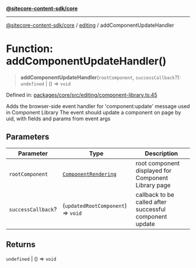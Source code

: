 [**@sitecore-content-sdk/core**](../../README.md)

***

[@sitecore-content-sdk/core](../../README.md) / [editing](../README.md) / addComponentUpdateHandler

# Function: addComponentUpdateHandler()

> **addComponentUpdateHandler**(`rootComponent`, `successCallback`?): `undefined` \| () => `void`

Defined in: [packages/core/src/editing/component-library.ts:45](https://github.com/Sitecore/xmc-jss-dev/blob/ecfb4b66ff16c45f596cda74396c27d7d39de5a5/packages/core/src/editing/component-library.ts#L45)

Adds the browser-side event handler for 'component:update' message used in Component Library
The event should update a component on page by uid, with fields and params from event args

## Parameters

| Parameter | Type | Description |
| ------ | ------ | ------ |
| `rootComponent` | [`ComponentRendering`](../../layout/interfaces/ComponentRendering.md) | root component displayed for Component Library page |
| `successCallback`? | (`updatedRootComponent`) => `void` | callback to be called after successful component update |

## Returns

`undefined` \| () => `void`
